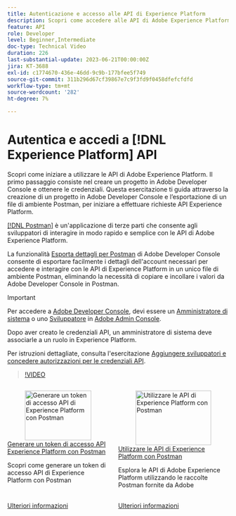 ```yaml
---
title: Autenticazione e accesso alle API di Experience Platform
description: Scopri come accedere alle API di Adobe Experience Platform.
feature: API
role: Developer
level: Beginner,Intermediate
doc-type: Technical Video
duration: 226
last-substantial-update: 2023-06-21T00:00:00Z
jira: KT-3688
exl-id: c1774670-436e-46dd-9c9b-177bfee5f749
source-git-commit: 311b296d67cf39867e7c9f3fd9f0458dfefcfdfd
workflow-type: tm+mt
source-wordcount: '282'
ht-degree: 7%

---
```


# Autentica e accedi a [!DNL Experience Platform] API

Scopri come iniziare a utilizzare le API di Adobe Experience Platform. Il primo passaggio consiste nel creare un progetto in Adobe Developer Console e ottenere le credenziali. Questa esercitazione ti guida attraverso la creazione di un progetto in Adobe Developer Console e l’esportazione di un file di ambiente Postman, per iniziare a effettuare richieste API Experience Platform.

[[!DNL Postman]](https://www.postman.com/) è un&#39;applicazione di terze parti che consente agli sviluppatori di interagire in modo rapido e semplice con le API di Adobe Experience Platform.

La funzionalità [Esporta dettagli per Postman](https://developer.adobe.com/console/projects) di Adobe Developer Console **&#x200B;**&#x200B;consente di esportare facilmente i dettagli dell&#39;account necessari per accedere e interagire con le API di Experience Platform in un unico file di ambiente Postman, eliminando la necessità di copiare e incollare i valori da Adobe Developer Console in Postman.

>[!IMPORTANT]
>
>Per accedere a [Adobe Developer Console](https://developer.adobe.com/console/projects), devi essere un [Amministratore di sistema](https://helpx.adobe.com/it/enterprise/using/admin-roles.html) o uno [Sviluppatore](https://helpx.adobe.com/it/enterprise/using/manage-developers.html#:~:text=Add%20developers%20to%20a%20single%20product%20profile&text=In%20the%20Admin%20Console%2C%20navigate,in%20the%20upper%2Dright%20corner.) in [Adobe Admin Console](https://adminconsole.adobe.com).
>
> Dopo aver creato le credenziali API, un amministratore di sistema deve associarle a un ruolo in Experience Platform.
>
>Per istruzioni dettagliate, consulta l&#39;esercitazione [Aggiungere sviluppatori e concedere autorizzazioni per le credenziali API](../admin/add-developers.md).


>[!VIDEO](https://video.tv.adobe.com/v/36258/?learn=on&enablevpops&captions=ita)

<!-- CARDS
* generate-an-access-token.md
* use-apis-with-postman.md
-->
<!-- START CARDS HTML - DO NOT MODIFY BY HAND -->
<div class="columns">
    <div class="column is-half-tablet is-half-desktop is-one-third-widescreen" aria-label="Generate an Experience Platform API access token with Postman">
        <div class="card" style="height: 100%; display: flex; flex-direction: column; height: 100%;">
            <div class="card-image">
                <figure class="image x-is-16by9">
                    <a href="generate-an-access-token.md" title="Generare un token di accesso API di Experience Platform con Postman" target="_blank" rel="referrer">
                        <img class="is-bordered-r-small" src="https://video.tv.adobe.com/v/39133/?format=jpeg&nocache=1752259602830&captions=ita" alt="Generare un token di accesso API di Experience Platform con Postman"
                             style="width: 100%; aspect-ratio: 16 / 9; object-fit: cover; overflow: hidden; display: block; margin: auto;">
                    </a>
                </figure>
            </div>
            <div class="card-content is-padded-small" style="display: flex; flex-direction: column; flex-grow: 1; justify-content: space-between;">
                <div class="top-card-content">
                    <p class="headline is-size-6 has-text-weight-bold">
                        <a href="generate-an-access-token.md" target="_blank" rel="referrer" title="Generare un token di accesso API di Experience Platform con Postman">Generare un token di accesso API Experience Platform con Postman</a>
                    </p>
                    <p class="is-size-6">Scopri come generare un token di accesso API di Experience Platform con Postman</p>
                </div>
                <a href="generate-an-access-token.md" target="_blank" rel="referrer" class="spectrum-Button spectrum-Button--outline spectrum-Button--primary spectrum-Button--sizeM" style="align-self: flex-start; margin-top: 1rem;">
                    <span class="spectrum-Button-label has-no-wrap has-text-weight-bold">Ulteriori informazioni</span>
                </a>
            </div>
        </div>
    </div>
    <div class="column is-half-tablet is-half-desktop is-one-third-widescreen" aria-label="Use Experience Platform APIs with Postman">
        <div class="card" style="height: 100%; display: flex; flex-direction: column; height: 100%;">
            <div class="card-image">
                <figure class="image x-is-16by9">
                    <a href="use-apis-with-postman.md" title="Utilizzare le API di Experience Platform con Postman" target="_blank" rel="referrer">
                        <img class="is-bordered-r-small" src="https://video.tv.adobe.com/v/39132/?format=jpeg&nocache=1752259602844&captions=ita" alt="Utilizzare le API di Experience Platform con Postman"
                             style="width: 100%; aspect-ratio: 16 / 9; object-fit: cover; overflow: hidden; display: block; margin: auto;">
                    </a>
                </figure>
            </div>
            <div class="card-content is-padded-small" style="display: flex; flex-direction: column; flex-grow: 1; justify-content: space-between;">
                <div class="top-card-content">
                    <p class="headline is-size-6 has-text-weight-bold">
                        <a href="use-apis-with-postman.md" target="_blank" rel="referrer" title="Utilizzare le API di Experience Platform con Postman">Utilizzare le API di Experience Platform con Postman</a>
                    </p>
                    <p class="is-size-6">Esplora le API di Adobe Experience Platform utilizzando le raccolte Postman fornite da Adobe</p>
                </div>
                <a href="use-apis-with-postman.md" target="_blank" rel="referrer" class="spectrum-Button spectrum-Button--outline spectrum-Button--primary spectrum-Button--sizeM" style="align-self: flex-start; margin-top: 1rem;">
                    <span class="spectrum-Button-label has-no-wrap has-text-weight-bold">Ulteriori informazioni</span>
                </a>
            </div>
        </div>
    </div>
</div>
<!-- END CARDS HTML - DO NOT MODIFY BY HAND -->
